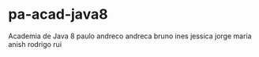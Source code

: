 # pa-acad-java8
Academia de Java 8
paulo
andreco
andreca
bruno
ines
jessica
jorge
maria
anish
rodrigo
rui

